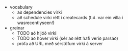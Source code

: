- vocabulary
  - að dependencies virki
  - að schedule virki rétt í createcards (t.d. var ein villa í wasrecentlyseen!)
- greinar
  - TODO að hljóð virki
  - TODO að hover virki (sér að rétt hafi verið parsað)
  - prófa að URL með sérstöfum virki á server
